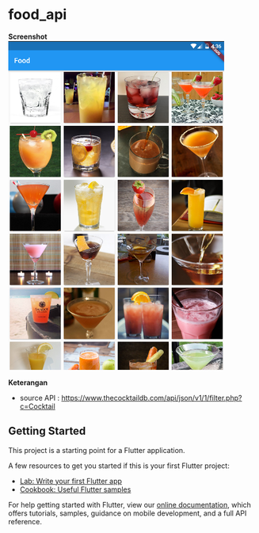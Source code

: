 # food_api

**Screenshot**
![alt text](assets/food.PNG)

**Keterangan**
- source API : https://www.thecocktaildb.com/api/json/v1/1/filter.php?c=Cocktail

## Getting Started

This project is a starting point for a Flutter application.

A few resources to get you started if this is your first Flutter project:

- [Lab: Write your first Flutter app](https://flutter.dev/docs/get-started/codelab)
- [Cookbook: Useful Flutter samples](https://flutter.dev/docs/cookbook)

For help getting started with Flutter, view our
[online documentation](https://flutter.dev/docs), which offers tutorials,
samples, guidance on mobile development, and a full API reference.
